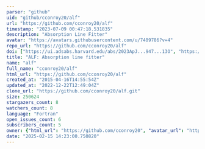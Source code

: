 ```yaml
---
parser: "github"
uid: "github/cconroy20/alf"
url: "https://github.com/cconroy20/alf"
timestamp: "2023-07-09 00:47:18.531835"
description: "Absorption Line Fitter"
avatar: "https://avatars.githubusercontent.com/u/7409786?v=4"
repo_url: "https://github.com/cconroy20/alf"
doi: ["https://ui.adsabs.harvard.edu/abs/2023ApJ...947...13O", "https://ui.adsabs.harvard.edu/abs/2018ApJ...854..139C", "https://ui.adsabs.harvard.edu/abs/2023ascl.soft07004C/abstract"]
title: "ALF: Absorption line fitter"
name: "alf"
full_name: "cconroy20/alf"
html_url: "https://github.com/cconroy20/alf"
created_at: "2015-04-16T14:55:54Z"
updated_at: "2022-12-22T12:49:04Z"
clone_url: "https://github.com/cconroy20/alf.git"
size: 250624
stargazers_count: 8
watchers_count: 8
language: "Fortran"
open_issues_count: 6
subscribers_count: 5
owner: {"html_url": "https://github.com/cconroy20", "avatar_url": "https://avatars.githubusercontent.com/u/7409786?v=4", "login": "cconroy20", "type": "User"}
date: "2025-02-15 14:23:00.750820"
---
```

